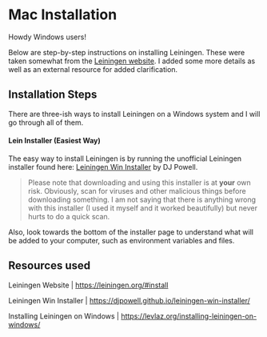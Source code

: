 # Mac Installation #

Howdy Windows users!

Below are step-by-step instructions on installing Leiningen. These were taken somewhat from the [Leiningen website](https://leiningen.org/#install). I added some more details as well as an external resource for added clarification.

## Installation Steps ##

There are three-ish ways to install Leiningen on a Windows system and I will go through all of them.

#### Lein Installer (Easiest Way) ####

The easy way to install Leiningen is by running the unofficial Leiningen installer found here: [Leiningen Win Installer](https://djpowell.github.io/leiningen-win-installer/) by DJ Powell.

> Please note that downloading and using this installer is at **your** own risk. Obviously, scan for viruses and other malicious things before downloading something. I am not saying that there is anything wrong with this installer (I used it myself and it worked beautifully) but never hurts to do a quick scan.

Also, look towards the bottom of the installer page to understand what will be added to your computer, such as environment variables and files.

## Resources used ##

Leiningen Website | https://leiningen.org/#install

Leiningen Win Installer | https://djpowell.github.io/leiningen-win-installer/

Installing Leiningen on Windows | https://levlaz.org/installing-leiningen-on-windows/
